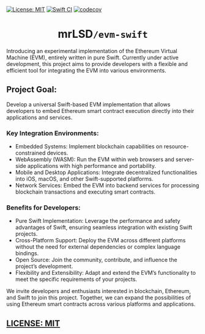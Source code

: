 [![License: MIT](https://img.shields.io/badge/License-MIT-yellow.svg)](https://opensource.org/licenses/MIT)
[![Swift CI](https://github.com/mrLSD/evm-swift/actions/workflows/swift.yaml/badge.svg)](https://github.com/mrLSD/evm-swift/actions/workflows/swift.yaml)
[![codecov](https://codecov.io/gh/mrLSD/evm-swift/graph/badge.svg?token=1uc0niBI3c)](https://codecov.io/gh/mrLSD/evm-swift)

<div style="text-align: center;">
    <h1>mrLSD<code>/evm-swift</code></h1>
</div>

Introducing an experimental implementation of the Ethereum Virtual Machine (EVM), entirely written in pure Swift. Currently under active development, this project aims to provide developers with a flexible and efficient tool for integrating the EVM into various environments.

## Project Goal:

Develop a universal Swift-based EVM implementation that allows developers to embed Ethereum smart contract execution directly into their applications and services.

### Key Integration Environments:

- Embedded Systems: Implement blockchain capabilities on resource-constrained devices.
- WebAssembly (WASM): Run the EVM within web browsers and server-side applications with high performance and portability.
- Mobile and Desktop Applications: Integrate decentralized functionalities into iOS, macOS, and other Swift-supported platforms.
- Network Services: Embed the EVM into backend services for processing blockchain transactions and executing smart contracts.

### Benefits for Developers:

- Pure Swift Implementation: Leverage the performance and safety advantages of Swift, ensuring seamless integration with existing Swift projects.
- Cross-Platform Support: Deploy the EVM across different platforms without the need for external dependencies or complex language bindings.
- Open Source: Join the community, contribute, and influence the project’s development.
- Flexibility and Extensibility: Adapt and extend the EVM’s functionality to meet the specific requirements of your projects.

We invite developers and enthusiasts interested in blockchain, Ethereum, and Swift to join this project. Together, we can expand the possibilities of using Ethereum smart contracts across various platforms and applications.

## [LICENSE: MIT](LICENSE)